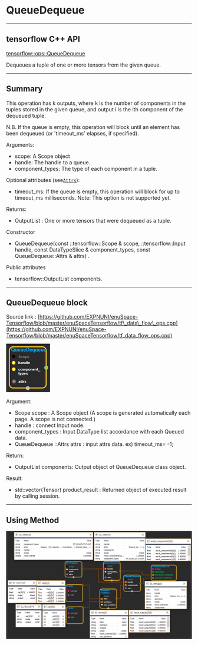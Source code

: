 # QueueDequeue

---

## tensorflow C++ API

[tensorflow::ops::QueueDequeue](https://www.tensorflow.org/api_docs/cc/class/tensorflow/ops/queue-dequeue)

Dequeues a tuple of one or more tensors from the given queue.

---

## Summary

This operation has k outputs, where k is the number of components in the tuples stored in the given queue, and output i is the ith component of the dequeued tuple.

N.B. If the queue is empty, this operation will block until an element has been dequeued \(or 'timeout\_ms' elapses, if specified\).

Arguments:

* scope: A Scope object
* handle: The handle to a queue.
* component\_types: The type of each component in a tuple.

Optional attributes \(see[`Attrs`](https://www.tensorflow.org/api_docs/cc/struct/tensorflow/ops/queue-dequeue/attrs.html#structtensorflow_1_1ops_1_1_queue_dequeue_1_1_attrs)\):

* timeout\_ms: If the queue is empty, this operation will block for up to timeout\_ms milliseconds. Note: This option is not supported yet.

Returns:

* OutputList : One or more tensors that were dequeued as a tuple.

Constructor

* QueueDequeue\(const ::tensorflow::Scope & scope, ::tensorflow::Input handle, const DataTypeSlice & component\_types, const QueueDequeue::Attrs & attrs\) .

Public attributes

* tensorflow::OutputList components.

---

## QueueDequeue block

Source link : [https://github.com/EXPNUNI/enuSpace-Tensorflow/blob/master/enuSpaceTensorflow/tf\_data\_flow\_ops.cpp](https://github.com/EXPNUNI/enuSpace-Tensorflow/blob/master/enuSpaceTensorflow/tf_data_flow_ops.cpp)

![](/assets/dataflow_FIFOQueue_Symbol.png)

Argument:

* Scope scope : A Scope object \(A scope is generated automatically each page. A scope is not connected.\)
* handle : connect  Input node.
* component\_types : Input DataType list accordance with each Queued data.
* QueueDequeue ::Attrs attrs : input attrs data. ex\) timeout\_ms= -1;

Return:

* OutputList components: Output object of QueueDequeue class object.

Result:

* std::vector\(Tensor\) product\_result : Returned object of executed result by calling session.

---

## Using Method

![](/assets/dataflow_DynamicPartition_Method.png)

